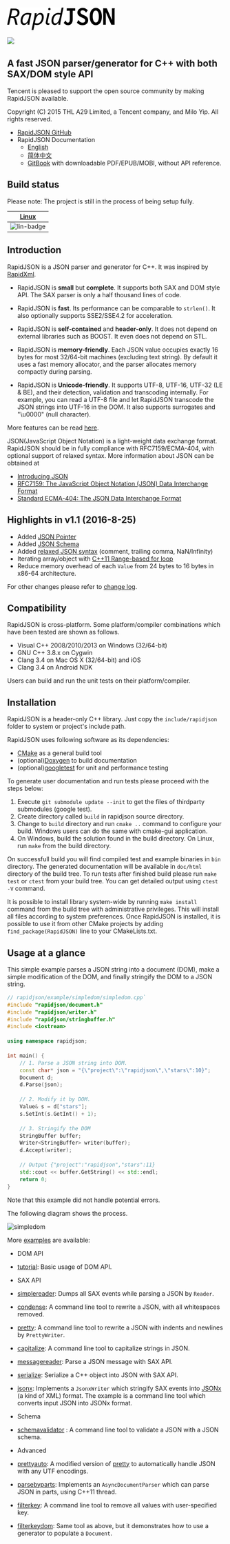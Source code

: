 ![](doc/logo/rapidjson.png)

![](https://img.shields.io/badge/release-v1.1.0-blue.png)

## A fast JSON parser/generator for C++ with both SAX/DOM style API 

Tencent is pleased to support the open source community by making RapidJSON available.

Copyright (C) 2015 THL A29 Limited, a Tencent company, and Milo Yip. All rights reserved.

* [RapidJSON GitHub](https://github.com/miloyip/rapidjson/)
* RapidJSON Documentation
  * [English](http://rapidjson.org/)
  * [简体中文](http://rapidjson.org/zh-cn/)
  * [GitBook](https://www.gitbook.com/book/miloyip/rapidjson/) with downloadable PDF/EPUB/MOBI, without API reference.

## Build status
Please note: The project is still in the process of being setup fully.

| [Linux][lin-link] |
| :---------------: |
| ![lin-badge]      |

[lin-badge]: https://travis-ci.org/nfactorial/ngen.svg?branch=master "Travis build status"
[lin-link]:  https://travis-ci.org/nfactorial/ngen "Travis build status"

## Introduction

RapidJSON is a JSON parser and generator for C++. It was inspired by [RapidXml](http://rapidxml.sourceforge.net/).

* RapidJSON is **small** but **complete**. It supports both SAX and DOM style API. The SAX parser is only a half thousand lines of code.

* RapidJSON is **fast**. Its performance can be comparable to `strlen()`. It also optionally supports SSE2/SSE4.2 for acceleration.

* RapidJSON is **self-contained** and **header-only**. It does not depend on external libraries such as BOOST. It even does not depend on STL.

* RapidJSON is **memory-friendly**. Each JSON value occupies exactly 16 bytes for most 32/64-bit machines (excluding text string). By default it uses a fast memory allocator, and the parser allocates memory compactly during parsing.

* RapidJSON is **Unicode-friendly**. It supports UTF-8, UTF-16, UTF-32 (LE & BE), and their detection, validation and transcoding internally. For example, you can read a UTF-8 file and let RapidJSON transcode the JSON strings into UTF-16 in the DOM. It also supports surrogates and "\u0000" (null character).

More features can be read [here](doc/features.md).

JSON(JavaScript Object Notation) is a light-weight data exchange format. RapidJSON should be in fully compliance with RFC7159/ECMA-404, with optional support of relaxed syntax. More information about JSON can be obtained at
* [Introducing JSON](http://json.org/)
* [RFC7159: The JavaScript Object Notation (JSON) Data Interchange Format](http://www.ietf.org/rfc/rfc7159.txt)
* [Standard ECMA-404: The JSON Data Interchange Format](http://www.ecma-international.org/publications/standards/Ecma-404.htm)

## Highlights in v1.1 (2016-8-25)

* Added [JSON Pointer](doc/pointer.md)
* Added [JSON Schema](doc/schema.md)
* Added [relaxed JSON syntax](doc/dom.md) (comment, trailing comma, NaN/Infinity)
* Iterating array/object with [C++11 Range-based for loop](doc/tutorial.md)
* Reduce memory overhead of each `Value` from 24 bytes to 16 bytes in x86-64 architecture.

For other changes please refer to [change log](CHANGELOG.md).

## Compatibility

RapidJSON is cross-platform. Some platform/compiler combinations which have been tested are shown as follows.
* Visual C++ 2008/2010/2013 on Windows (32/64-bit)
* GNU C++ 3.8.x on Cygwin
* Clang 3.4 on Mac OS X (32/64-bit) and iOS
* Clang 3.4 on Android NDK

Users can build and run the unit tests on their platform/compiler.

## Installation

RapidJSON is a header-only C++ library. Just copy the `include/rapidjson` folder to system or project's include path.

RapidJSON uses following software as its dependencies:
* [CMake](https://cmake.org/) as a general build tool
* (optional)[Doxygen](http://www.doxygen.org) to build documentation
* (optional)[googletest](https://github.com/google/googletest) for unit and performance testing

To generate user documentation and run tests please proceed with the steps below:

1. Execute `git submodule update --init` to get the files of thirdparty submodules (google test).
2. Create directory called `build` in rapidjson source directory.
3. Change to `build` directory and run `cmake ..` command to configure your build. Windows users can do the same with cmake-gui application.
4. On Windows, build the solution found in the build directory. On Linux, run `make` from the build directory.

On successfull build you will find compiled test and example binaries in `bin`
directory. The generated documentation will be available in `doc/html`
directory of the build tree. To run tests after finished build please run `make
test` or `ctest` from your build tree. You can get detailed output using `ctest
-V` command.

It is possible to install library system-wide by running `make install` command
from the build tree with administrative privileges. This will install all files
according to system preferences.  Once RapidJSON is installed, it is possible
to use it from other CMake projects by adding `find_package(RapidJSON)` line to
your CMakeLists.txt.

## Usage at a glance

This simple example parses a JSON string into a document (DOM), make a simple modification of the DOM, and finally stringify the DOM to a JSON string.

~~~~~~~~~~cpp
// rapidjson/example/simpledom/simpledom.cpp`
#include "rapidjson/document.h"
#include "rapidjson/writer.h"
#include "rapidjson/stringbuffer.h"
#include <iostream>

using namespace rapidjson;

int main() {
    // 1. Parse a JSON string into DOM.
    const char* json = "{\"project\":\"rapidjson\",\"stars\":10}";
    Document d;
    d.Parse(json);

    // 2. Modify it by DOM.
    Value& s = d["stars"];
    s.SetInt(s.GetInt() + 1);

    // 3. Stringify the DOM
    StringBuffer buffer;
    Writer<StringBuffer> writer(buffer);
    d.Accept(writer);

    // Output {"project":"rapidjson","stars":11}
    std::cout << buffer.GetString() << std::endl;
    return 0;
}
~~~~~~~~~~

Note that this example did not handle potential errors.

The following diagram shows the process.

![simpledom](doc/diagram/simpledom.png)

More [examples](https://github.com/miloyip/rapidjson/tree/master/example) are available:

* DOM API
 * [tutorial](https://github.com/miloyip/rapidjson/blob/master/example/tutorial/tutorial.cpp): Basic usage of DOM API.

* SAX API
 * [simplereader](https://github.com/miloyip/rapidjson/blob/master/example/simplereader/simplereader.cpp): Dumps all SAX events while parsing a JSON by `Reader`.
 * [condense](https://github.com/miloyip/rapidjson/blob/master/example/condense/condense.cpp): A command line tool to rewrite a JSON, with all whitespaces removed.
 * [pretty](https://github.com/miloyip/rapidjson/blob/master/example/pretty/pretty.cpp): A command line tool to rewrite a JSON with indents and newlines by `PrettyWriter`.
 * [capitalize](https://github.com/miloyip/rapidjson/blob/master/example/capitalize/capitalize.cpp): A command line tool to capitalize strings in JSON.
 * [messagereader](https://github.com/miloyip/rapidjson/blob/master/example/messagereader/messagereader.cpp): Parse a JSON message with SAX API.
 * [serialize](https://github.com/miloyip/rapidjson/blob/master/example/serialize/serialize.cpp): Serialize a C++ object into JSON with SAX API.
 * [jsonx](https://github.com/miloyip/rapidjson/blob/master/example/jsonx/jsonx.cpp): Implements a `JsonxWriter` which stringify SAX events into [JSONx](https://www-01.ibm.com/support/knowledgecenter/SS9H2Y_7.1.0/com.ibm.dp.doc/json_jsonx.html) (a kind of XML) format. The example is a command line tool which converts input JSON into JSONx format.

* Schema
 * [schemavalidator](https://github.com/miloyip/rapidjson/blob/master/example/schemavalidator/schemavalidator.cpp) : A command line tool to validate a JSON with a JSON schema.
 
* Advanced
 * [prettyauto](https://github.com/miloyip/rapidjson/blob/master/example/prettyauto/prettyauto.cpp): A modified version of [pretty](https://github.com/miloyip/rapidjson/blob/master/example/pretty/pretty.cpp) to automatically handle JSON with any UTF encodings.
 * [parsebyparts](https://github.com/miloyip/rapidjson/blob/master/example/parsebyparts/parsebyparts.cpp): Implements an `AsyncDocumentParser` which can parse JSON in parts, using C++11 thread.
 * [filterkey](https://github.com/miloyip/rapidjson/blob/master/example/filterkey/filterkey.cpp): A command line tool to remove all values with user-specified key.
 * [filterkeydom](https://github.com/miloyip/rapidjson/blob/master/example/filterkeydom/filterkeydom.cpp): Same tool as above, but it demonstrates how to use a generator to populate a `Document`.

